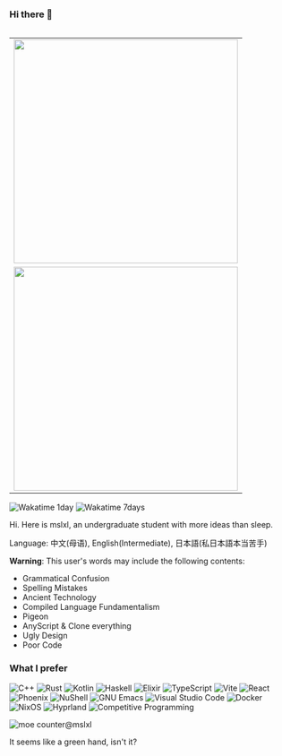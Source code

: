 ### Hi there 👋

<table align='right'>
<tr><td><img src="https://github-readme-stats.vercel.app/api?username=mslxl&hide_border=true&show_icons=true&include_orgs=true&rank_icon=percentile" width="400"></td></tr>
<tr></tr>
<tr><td><img src="https://github-readme-stats.vercel.app/api/wakatime?username=mslxl&api_domain=wakatime.mslxl.com&custom_title=Wakapi%20Month%20Stats&layout=compact&hide_border=true" width="400"/></td></tr>

<!--
<tr><td><img src="https://github-readme-stats.vercel.app/api/top-langs/?username=mslxl&hide_border=true&layout=compact" align="center"/></td></tr>
<tr><td><img src="https://github-profile-summary-cards.vercel.app/api/cards/profile-details?username=mslxl" width="400" /></td></tr>
-->
</table>

![Wakatime 1day](https://wakatime.mslxl.com/api/badge/mslxl/interval:today?label=today)
![Wakatime 7days](https://wakatime.mslxl.com/api/badge/mslxl/mslxl/interval:7_days?label=last%207d&color=blue)

Hi. Here is mslxl, an undergraduate student with more ideas than sleep.

Language: 中文(母语), English(Intermediate), 日本語(私日本語本当苦手)

**Warning**: This user's words may include the following contents:
- Grammatical Confusion
- Spelling Mistakes
- Ancient Technology
- Compiled Language Fundamentalism
- Pigeon
- AnyScript & Clone everything
- Ugly Design
- Poor Code

### What I prefer

<!-- If you want to use it too, icons are here: https://simpleicons.org/? -->

![C++](https://img.shields.io/badge/c++-%2300599C.svg?style=for-the-badge&logo=c%2B%2B&logoColor=white)
![Rust](https://img.shields.io/badge/rust-%23000000.svg?style=for-the-badge&logo=rust&logoColor=white)
![Kotlin](https://img.shields.io/badge/kotlin-%237F52FF.svg?style=for-the-badge&logo=kotlin&logoColor=white)
![Haskell](https://img.shields.io/badge/haskell-%235D4F85.svg?style=for-the-badge&logo=haskell&logoColor=white)
![Elixir](https://img.shields.io/badge/elixir-%234B275F.svg?style=for-the-badge&logo=elixir&logoColor=white)
![TypeScript](https://img.shields.io/badge/typescript-%23007ACC.svg?style=for-the-badge&logo=typescript&logoColor=white)
![Vite](https://img.shields.io/badge/vite-%23646CFF.svg?style=for-the-badge&logo=vite&logoColor=white)
![React](https://img.shields.io/badge/react-%2320232a.svg?style=for-the-badge&logo=react&logoColor=%2361DAFB)
![Phoenix](https://img.shields.io/badge/Phoenix-%23FD4F00.svg?style=for-the-badge&logo=phoenixframework&logoColor=white)
![NuShell](https://img.shields.io/badge/nushell-%234E9A06.svg?style=for-the-badge&logo=nushell&logoColor=white)
![GNU Emacs](https://img.shields.io/badge/GNU%20Emacs-%237F5AB6.svg?style=for-the-badge&logo=gnuemacs&logoColor=white)
![Visual Studio Code](https://img.shields.io/badge/Visual%20Studio%20Code-0078d7.svg?style=for-the-badge&logo=visual-studio-code&logoColor=white)
![Docker](https://img.shields.io/badge/docker-%230db7ed.svg?style=for-the-badge&logo=docker&logoColor=white)
![NixOS](https://img.shields.io/badge/NixOS-5277C3.svg?style=for-the-badge&logo=NixOS&logoColor=white)
![Hyprland](https://img.shields.io/badge/Hyprland-%23000000.svg?style=for-the-badge&logo=hyprland&logoColor=%2358E1FF)
![Competitive Programming](https://img.shields.io/badge/Competitive%20Programming-%231F8ACB.svg?style=for-the-badge&logo=codeforces&logoColor=white)


![moe counter@mslxl](https://count.getloli.com/@mslxl?name=mslxl&theme=booru-lewd&padding=7&offset=0&align=top&scale=1&pixelated=1&darkmode=auto)

It seems like a green hand, isn't it?
